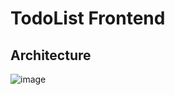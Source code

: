 # TodoList Frontend

## Architecture

![image](https://s3.us-west-2.amazonaws.com/secure.notion-static.com/4e7339fe-73f0-40e6-90eb-36b380af5592/Untitled.png?X-Amz-Algorithm=AWS4-HMAC-SHA256&X-Amz-Content-Sha256=UNSIGNED-PAYLOAD&X-Amz-Credential=AKIAT73L2G45EIPT3X45%2F20220712%2Fus-west-2%2Fs3%2Faws4_request&X-Amz-Date=20220712T042001Z&X-Amz-Expires=86400&X-Amz-Signature=a9c2b12eb1a440ac17add31fb7d9515665c3c184feedb1bc039f8ae49095f34b&X-Amz-SignedHeaders=host&response-content-disposition=filename%20%3D%22Untitled.png%22&x-id=GetObject)
